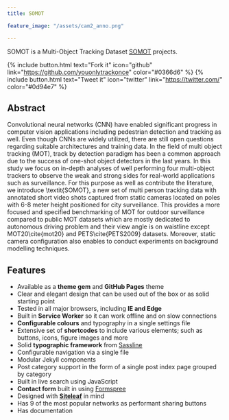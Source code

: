 ```yaml
---
title: SOMOT

feature_image: "/assets/cam2_anno.png"

---
```


SOMOT is a Multi-Object Tracking Dataset [SOMOT](https://github.com/youonlytrackonce) projects.

{% include button.html text="Fork it" icon="github" link="https://github.com/youonlytrackonce" color="#0366d6" %} {% include button.html text="Tweet it" icon="twitter" link="https://twitter.com/" color="#0d94e7" %}


## Abstract

Convolutional neural networks (CNN) have enabled significant progress in computer vision applications including pedestrian detection and tracking as well. Even though CNNs are widely utilized, there are still open questions regarding suitable architectures and training data. In the field of multi object tracking (MOT), track by detection paradigm has been a common approach due to the success of one-shot object detectors in the last years. In this study we focus on in-depth analyses of well performing four multi-object trackers to observe the weak and strong sides for real-world applications such as surveillance. For this purpose as well as contribute the literature, we introduce \textit{SOMOT}, a new set of multi person tracking data with annotated short video shots captured from static cameras located on poles with 6-8 meter height positioned for city surveillance. This provides a more focused and specified benchmarking of MOT for outdoor surveillance compared to public MOT datasets which are mostly dedicated to autonomous driving problem and their view angle is on waistline except MOT20\cite{mot20} and PETS\cite{PETS2009} datasets. Moreover, static camera configuration also enables to conduct experiments on background modelling techniques.



## Features

- Available as a **theme gem** and **GitHub Pages** theme
- Clear and elegant design that can be used out of the box or as solid starting point
- Tested in all major browsers, including **IE and Edge**
- Built in **Service Worker** so it can work offline and on slow connections
- **Configurable colours** and typography in a single settings file
- Extensive set of **shortcodes** to include various elements; such as buttons, icons, figure images and more
- Solid **typographic framework** from [Sassline](https://sassline.com/)
- Configurable navigation via a single file
- Modular Jekyll components
- Post category support in the form of a single post index page grouped by category
- Built in live search using JavaScript
- **Contact form** built in using [Formspree](https://formspree.io/)
- Designed with **[Siteleaf](https://www.siteleaf.com/)** in mind
- Has 9 of the most popular networks as performant sharing buttons
- Has documentation

